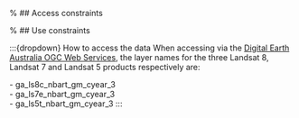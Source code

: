 % ## Access constraints

% ## Use constraints

:::{dropdown} How to access the data
When accessing via the [Digital Earth Australia OGC Web Services](https://ows.dea.ga.gov.au/), the layer names for the three Landsat 8, Landsat 7 and Landsat 5 products respectively are:

\- ga\_ls8c\_nbart\_gm\_cyear\_3    
\- ga\_ls7e\_nbart\_gm\_cyear\_3    
\- ga\_ls5t\_nbart\_gm\_cyear\_3
:::


